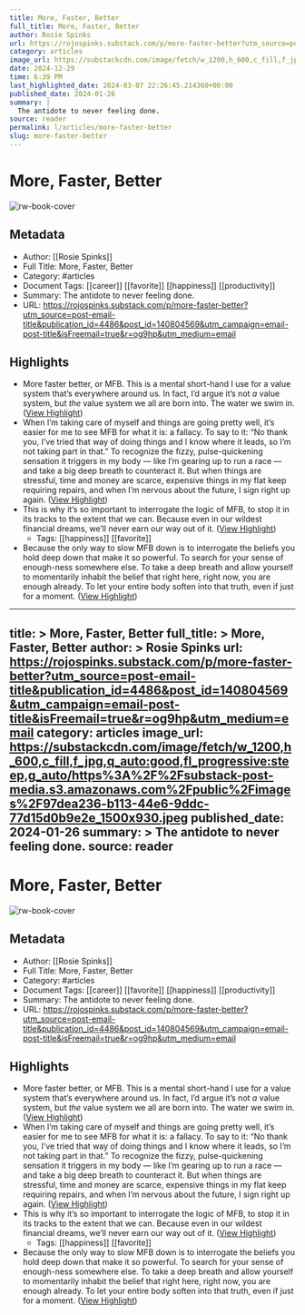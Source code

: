 ```yaml
---
title: More, Faster, Better
full_title: More, Faster, Better
author: Rosie Spinks
url: https://rojospinks.substack.com/p/more-faster-better?utm_source=post-email-title&publication_id=4486&post_id=140804569&utm_campaign=email-post-title&isFreemail=true&r=og9hp&utm_medium=email
category: articles
image_url: https://substackcdn.com/image/fetch/w_1200,h_600,c_fill,f_jpg,q_auto:good,fl_progressive:steep,g_auto/https%3A%2F%2Fsubstack-post-media.s3.amazonaws.com%2Fpublic%2Fimages%2F97dea236-b113-44e6-9ddc-77d15d0b9e2e_1500x930.jpeg
date: 2024-12-29
time: 6:39 PM
last_highlighted_date: 2024-03-07 22:26:45.214360+00:00
published_date: 2024-01-26
summary: |
  The antidote to never feeling done.
source: reader
permalink: l/articles/more-faster-better
slug: more-faster-better
---
```

# More, Faster, Better

![rw-book-cover](https://substackcdn.com/image/fetch/w_1200,h_600,c_fill,f_jpg,q_auto:good,fl_progressive:steep,g_auto/https%3A%2F%2Fsubstack-post-media.s3.amazonaws.com%2Fpublic%2Fimages%2F97dea236-b113-44e6-9ddc-77d15d0b9e2e_1500x930.jpeg)

## Metadata
- Author: [[Rosie Spinks]]
- Full Title: More, Faster, Better
- Category: #articles
- Document Tags: [[career]] [[favorite]] [[happiness]] [[productivity]] 
- Summary: The antidote to never feeling done.
- URL: https://rojospinks.substack.com/p/more-faster-better?utm_source=post-email-title&publication_id=4486&post_id=140804569&utm_campaign=email-post-title&isFreemail=true&r=og9hp&utm_medium=email

## Highlights
- More faster better, or MFB. This is a mental short-hand I use for a value system that’s everywhere around us. In fact, I’d argue it’s not *a* value system, but *the* value system we all are born into. The water we swim in. ([View Highlight](https://read.readwise.io/read/01hrdg6pxmjwh5hg9yf6x22cm6))
- When I’m taking care of myself and things are going pretty well, it’s easier for me to see MFB for what it is: a fallacy. To say to it: “No thank you, I’ve tried that way of doing things and I know where it leads, so I’m not taking part in that.” To recognize the fizzy, pulse-quickening sensation it triggers in my body — like I’m gearing up to run a race — and take a big deep breath to counteract it. But when things are stressful, time and money are scarce, expensive things in my flat keep requiring repairs, and when I’m nervous about the future, I sign right up again. ([View Highlight](https://read.readwise.io/read/01hrdg8h9wge7q7yrydz0v0376))
- This is why it’s so important to interrogate the logic of MFB, to stop it in its tracks to the extent that we can. Because even in our wildest financial dreams, we’ll never earn our way out of it. ([View Highlight](https://read.readwise.io/read/01hrdgapnw49na1w7mhsncn5bq))
    - Tags: [[happiness]] [[favorite]] 
- Because the only way to slow MFB down is to interrogate the beliefs you hold deep down that make it so powerful. To search for your sense of enough-ness somewhere else. To take a deep breath and allow yourself to momentarily inhabit the belief that right here, right now, you are enough already. To let your entire body soften into that truth, even if just for a moment. ([View Highlight](https://read.readwise.io/read/01hrdgd9kdpy9fjvp5vmmgvktn))


---
title: >
  More, Faster, Better
full_title: >
  More, Faster, Better
author: >
  Rosie Spinks
url: https://rojospinks.substack.com/p/more-faster-better?utm_source=post-email-title&publication_id=4486&post_id=140804569&utm_campaign=email-post-title&isFreemail=true&r=og9hp&utm_medium=email
category: articles
image_url: https://substackcdn.com/image/fetch/w_1200,h_600,c_fill,f_jpg,q_auto:good,fl_progressive:steep,g_auto/https%3A%2F%2Fsubstack-post-media.s3.amazonaws.com%2Fpublic%2Fimages%2F97dea236-b113-44e6-9ddc-77d15d0b9e2e_1500x930.jpeg
published_date: 2024-01-26
summary: >
  The antidote to never feeling done.
source: reader
---
# More, Faster, Better

![rw-book-cover](https://substackcdn.com/image/fetch/w_1200,h_600,c_fill,f_jpg,q_auto:good,fl_progressive:steep,g_auto/https%3A%2F%2Fsubstack-post-media.s3.amazonaws.com%2Fpublic%2Fimages%2F97dea236-b113-44e6-9ddc-77d15d0b9e2e_1500x930.jpeg)

## Metadata
- Author: [[Rosie Spinks]]
- Full Title: More, Faster, Better
- Category: #articles
- Document Tags: [[career]] [[favorite]] [[happiness]] [[productivity]] 
- Summary: The antidote to never feeling done.
- URL: https://rojospinks.substack.com/p/more-faster-better?utm_source=post-email-title&publication_id=4486&post_id=140804569&utm_campaign=email-post-title&isFreemail=true&r=og9hp&utm_medium=email

## Highlights
- More faster better, or MFB. This is a mental short-hand I use for a value system that’s everywhere around us. In fact, I’d argue it’s not *a* value system, but *the* value system we all are born into. The water we swim in. ([View Highlight](https://read.readwise.io/read/01hrdg6pxmjwh5hg9yf6x22cm6))
- When I’m taking care of myself and things are going pretty well, it’s easier for me to see MFB for what it is: a fallacy. To say to it: “No thank you, I’ve tried that way of doing things and I know where it leads, so I’m not taking part in that.” To recognize the fizzy, pulse-quickening sensation it triggers in my body — like I’m gearing up to run a race — and take a big deep breath to counteract it. But when things are stressful, time and money are scarce, expensive things in my flat keep requiring repairs, and when I’m nervous about the future, I sign right up again. ([View Highlight](https://read.readwise.io/read/01hrdg8h9wge7q7yrydz0v0376))
- This is why it’s so important to interrogate the logic of MFB, to stop it in its tracks to the extent that we can. Because even in our wildest financial dreams, we’ll never earn our way out of it. ([View Highlight](https://read.readwise.io/read/01hrdgapnw49na1w7mhsncn5bq))
    - Tags: [[happiness]] [[favorite]] 
- Because the only way to slow MFB down is to interrogate the beliefs you hold deep down that make it so powerful. To search for your sense of enough-ness somewhere else. To take a deep breath and allow yourself to momentarily inhabit the belief that right here, right now, you are enough already. To let your entire body soften into that truth, even if just for a moment. ([View Highlight](https://read.readwise.io/read/01hrdgd9kdpy9fjvp5vmmgvktn))


